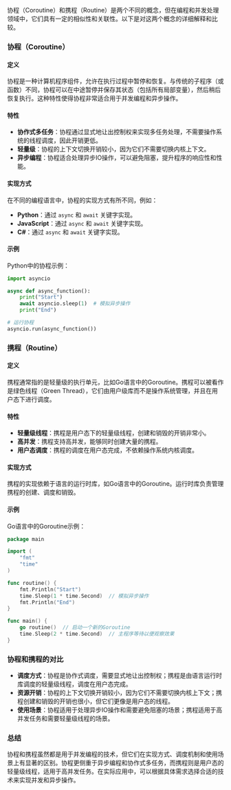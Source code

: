 协程（Coroutine）和携程（Routine）是两个不同的概念，但在编程和并发处理领域中，它们具有一定的相似性和关联性。以下是对这两个概念的详细解释和比较。

### 协程（Coroutine）

#### 定义
协程是一种计算机程序组件，允许在执行过程中暂停和恢复。与传统的子程序（或函数）不同，协程可以在中途暂停并保存其状态（包括所有局部变量），然后稍后恢复执行。这种特性使得协程非常适合用于并发编程和异步操作。

#### 特性
- **协作式多任务**：协程通过显式地让出控制权来实现多任务处理，不需要操作系统的线程调度，因此开销更低。
- **轻量级**：协程的上下文切换开销较小，因为它们不需要切换内核上下文。
- **异步编程**：协程适合处理异步IO操作，可以避免阻塞，提升程序的响应性和性能。

#### 实现方式
在不同的编程语言中，协程的实现方式有所不同，例如：
- **Python**：通过 `async` 和 `await` 关键字实现。
- **JavaScript**：通过 `async` 和 `await` 关键字实现。
- **C#**：通过 `async` 和 `await` 关键字实现。

#### 示例
Python中的协程示例：
```python
import asyncio

async def async_function():
    print("Start")
    await asyncio.sleep(1)  # 模拟异步操作
    print("End")

# 运行协程
asyncio.run(async_function())
```

### 携程（Routine）

#### 定义
携程通常指的是轻量级的执行单元，比如Go语言中的Goroutine。携程可以被看作是绿色线程（Green Thread），它们由用户级库而不是操作系统管理，并且在用户态下进行调度。

#### 特性
- **轻量级线程**：携程是用户态下的轻量级线程，创建和销毁的开销非常小。
- **高并发**：携程支持高并发，能够同时创建大量的携程。
- **用户态调度**：携程的调度在用户态完成，不依赖操作系统内核调度。

#### 实现方式
携程的实现依赖于语言的运行时库，如Go语言中的Goroutine。运行时库负责管理携程的创建、调度和销毁。

#### 示例
Go语言中的Goroutine示例：
```go
package main

import (
    "fmt"
    "time"
)

func routine() {
    fmt.Println("Start")
    time.Sleep(1 * time.Second)  // 模拟异步操作
    fmt.Println("End")
}

func main() {
    go routine()  // 启动一个新的Goroutine
    time.Sleep(2 * time.Second)  // 主程序等待以便观察效果
}
```

### 协程和携程的对比

- **调度方式**：协程是协作式调度，需要显式地让出控制权；携程是由语言运行时库调度的轻量级线程，调度在用户态完成。
- **资源开销**：协程的上下文切换开销较小，因为它们不需要切换内核上下文；携程创建和销毁的开销也很小，但它们更像是用户态的线程。
- **使用场景**：协程适用于处理异步IO操作和需要避免阻塞的场景；携程适用于高并发任务和需要轻量级线程的场景。

### 总结

协程和携程虽然都是用于并发编程的技术，但它们在实现方式、调度机制和使用场景上有显著的区别。协程更侧重于异步编程和协作式多任务，而携程则是用户态的轻量级线程，适用于高并发任务。在实际应用中，可以根据具体需求选择合适的技术来实现并发和异步操作。